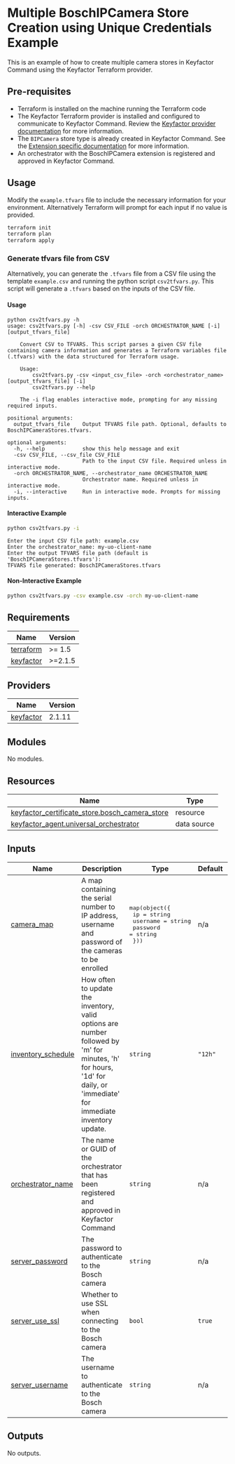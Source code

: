 # Multiple BoschIPCamera Store Creation using Unique Credentials Example

This is an example of how to create multiple camera stores in Keyfactor Command using the Keyfactor Terraform provider.

## Pre-requisites

- Terraform is installed on the machine running the Terraform code
- The Keyfactor Terraform provider is installed and configured to communicate to Keyfactor Command. Review
  the [Keyfactor provider documentation](https://registry.terraform.io/providers/keyfactor-pub/keyfactor/latest/docs)
  for more information.
- The `BIPCamera` store type is already created in Keyfactor Command. See the [Extension specific documentation](https://github.com/Keyfactor/bosch-ipcamera-orchestrator?tab=readme-ov-file#store-type-configuration)
  for more information.
- An orchestrator with the BoschIPCamera extension is registered and approved in Keyfactor Command. 

## Usage

Modify the `example.tfvars` file to include the necessary information for your environment. Alternatively Terraform will
prompt for each input if no value is provided.

```bash
terraform init
terraform plan
terraform apply
```

### Generate tfvars file from CSV
Alternatively, you can generate the `.tfvars` file from a CSV file using the template `example.csv` and running the 
python script `csv2tfvars.py`. This script will generate a `.tfvars` based on the inputs of the CSV file.

#### Usage
```text
python csv2tfvars.py -h
usage: csv2tfvars.py [-h] -csv CSV_FILE -orch ORCHESTRATOR_NAME [-i] [output_tfvars_file]

    Convert CSV to TFVARS. This script parses a given CSV file containing camera information and generates a Terraform variables file (.tfvars) with the data structured for Terraform usage.

    Usage:
        csv2tfvars.py -csv <input_csv_file> -orch <orchestrator_name> [output_tfvars_file] [-i]
        csv2tfvars.py --help

    The -i flag enables interactive mode, prompting for any missing required inputs.

positional arguments:
  output_tfvars_file    Output TFVARS file path. Optional, defaults to BoschIPCameraStores.tfvars.

optional arguments:
  -h, --help            show this help message and exit
  -csv CSV_FILE, --csv_file CSV_FILE
                        Path to the input CSV file. Required unless in interactive mode.
  -orch ORCHESTRATOR_NAME, --orchestrator_name ORCHESTRATOR_NAME
                        Orchestrator name. Required unless in interactive mode.
  -i, --interactive     Run in interactive mode. Prompts for missing inputs.
```

#### Interactive Example
```bash
python csv2tfvars.py -i
```
```text
Enter the input CSV file path: example.csv
Enter the orchestrator_name: my-uo-client-name
Enter the output TFVARS file path (default is 'BoschIPCameraStores.tfvars'):
TFVARS file generated: BoschIPCameraStores.tfvars
```

#### Non-Interactive Example
```bash
python csv2tfvars.py -csv example.csv -orch my-uo-client-name
```

<!-- BEGIN_TF_DOCS -->
## Requirements

| Name | Version |
|------|---------|
| <a name="requirement_terraform"></a> [terraform](#requirement\_terraform) | >= 1.5 |
| <a name="requirement_keyfactor"></a> [keyfactor](#requirement\_keyfactor) | >=2.1.5 |

## Providers

| Name | Version |
|------|---------|
| <a name="provider_keyfactor"></a> [keyfactor](#provider\_keyfactor) | 2.1.11 |

## Modules

No modules.

## Resources

| Name | Type |
|------|------|
| [keyfactor_certificate_store.bosch_camera_store](https://registry.terraform.io/providers/keyfactor-pub/keyfactor/latest/docs/resources/certificate_store) | resource |
| [keyfactor_agent.universal_orchestrator](https://registry.terraform.io/providers/keyfactor-pub/keyfactor/latest/docs/data-sources/agent) | data source |

## Inputs

| Name | Description | Type | Default | Required |
|------|-------------|------|---------|:--------:|
| <a name="input_camera_map"></a> [camera\_map](#input\_camera\_map) | A map containing the serial number to IP address, username and password of the cameras to be enrolled | <pre>map(object({<br>    ip       = string<br>    username = string<br>    password = string<br>  }))</pre> | n/a | yes |
| <a name="input_inventory_schedule"></a> [inventory\_schedule](#input\_inventory\_schedule) | How often to update the inventory, valid options are number followed by 'm' for minutes, 'h' for hours, '1d' for daily, or 'immediate' for immediate inventory update. | `string` | `"12h"` | no |
| <a name="input_orchestrator_name"></a> [orchestrator\_name](#input\_orchestrator\_name) | The name or GUID of the orchestrator that has been registered and approved in Keyfactor Command | `string` | n/a | yes |
| <a name="input_server_password"></a> [server\_password](#input\_server\_password) | The password to authenticate to the Bosch camera | `string` | n/a | yes |
| <a name="input_server_use_ssl"></a> [server\_use\_ssl](#input\_server\_use\_ssl) | Whether to use SSL when connecting to the Bosch camera | `bool` | `true` | no |
| <a name="input_server_username"></a> [server\_username](#input\_server\_username) | The username to authenticate to the Bosch camera | `string` | n/a | yes |

## Outputs

No outputs.
<!-- END_TF_DOCS -->